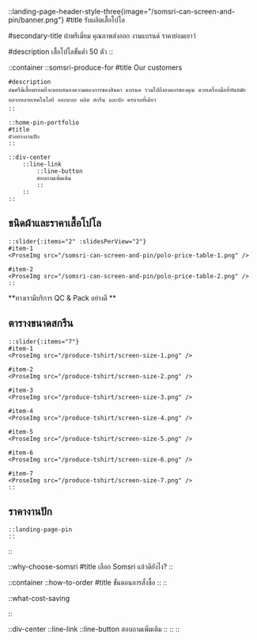 ::landing-page-header-style-three{image="/somsri-can-screen-and-pin/banner.png"}
#title
รับผลิตเสื้อโปโล

#secondary-title
ผ้าพรีเมี่ยม คุณภาพส่งออก งานแบรนด์ ราคาย่อมเยาว์

#description
เสื้อโปโลขั้นต่ำ 50 ตัว
::

::container
    ::somsri-produce-for
    #title
    Our customers

    #description
    สมศรีมีเสื้อพรอมที่จะตอบสนองความตองการของสินคา แบรนด รวมไปถึงองคกรของคุณ ดวยเครื่องมือที่ทันสมัยหลากหลายเทคโนโลยี ออกแบบ ผลิต สกรีน และปก ครบจบที่เดียว
    ::

    ::home-pin-portfolio
    #title
    ตัวอย่างงานปัก
    ::

    ::div-center
        ::line-link
            ::line-button
            สอบถามเพิ่มเติม
            ::
        ::
    ::

## ชนิดผ้าและราคาเสื้อโปโล

    ::slider{:items="2" :slidesPerView="2"}
    #item-1
    <ProseImg src="/somsri-can-screen-and-pin/polo-price-table-1.png" />

    #item-2
    <ProseImg src="/somsri-can-screen-and-pin/polo-price-table-2.png" />
    ::

<ProseP class="!text-primary text-center text-xl">**ทางเรามีบริการ QC & Pack อย่างดี **</ProseP>

## ตารางขนาดสกรีน

    ::slider{:items="7"}
    #item-1
    <ProseImg src="/produce-tshirt/screen-size-1.png" />

    #item-2
    <ProseImg src="/produce-tshirt/screen-size-2.png" />

    #item-3
    <ProseImg src="/produce-tshirt/screen-size-3.png" />

    #item-4
    <ProseImg src="/produce-tshirt/screen-size-4.png" />
    
    #item-5
    <ProseImg src="/produce-tshirt/screen-size-5.png" />

    #item-6
    <ProseImg src="/produce-tshirt/screen-size-6.png" />

    #item-7
    <ProseImg src="/produce-tshirt/screen-size-7.png" />
    ::

## ราคางานปัก
    
    ::landing-page-pin
    ::
::

::why-choose-somsri
#title
เลือก Somsri แล้วดียังไง?
::

::container
    ::how-to-order
    #title
    ขั้นตอนการสั่งซื้อ
    ::
::

::what-cost-saving

::


::div-center
        ::line-link
            ::line-button
            สอบถามเพิ่มเติม
            ::
        ::
::
